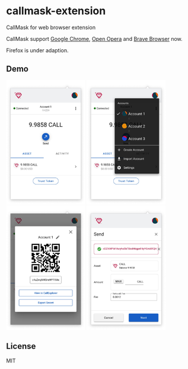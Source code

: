 # callmask-extension

CallMask for web browser extension

CallMask support [Google Chrome](https://chrome.google.com/webstore/detail/callmask/fcpngliloiehgcdnhjpkjlnmfhfkpcmf), [Open Opera](https://chrome.google.com/webstore/detail/callmask/fcpngliloiehgcdnhjpkjlnmfhfkpcmf) and [Brave Browser](https://chrome.google.com/webstore/detail/callmask/fcpngliloiehgcdnhjpkjlnmfhfkpcmf) now.

Firefox is under adaption.

## Demo

<img src="./images/Wallet.jpg" style="width:213px;height:335px;">
<img src="./images/Switch.jpg" style="width:213px;height:335px;">
<img src="./images/Account.jpg" style="width:213px;height:335px;">
<img src="./images/Send.jpg" style="width:213px;height:335px;">

## License

MIT
